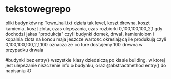 # tekstowegrepo

pliki budynków np
Town_hall.txt działa tak
level, koszt drewna, koszt kamienia, koszt złota, czas ulepszania, czas rozbiorki
0,100,100,100,2,1
gdy dochodzi jakas "produkcja" czyli budynki domek, drwal, kamieniolom i kopalnia zlota na koncu maja jeszcze wartosc okreslającą ile produkują czyli
0,100,100,100,2,1,100 oznacza ze co ture dostajemy 100 drewna w przypadku drwala



#budynki bez entry()
wszystkie klasy dziedziczą po klasie building, w ktorej jest ulepszanie niszczenie info o budynku, oraz @abstractmethod entry() do napisania :D
